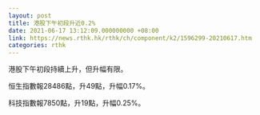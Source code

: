 ```yaml
---
layout: post
title: 港股下午初段升近0.2%
date: 2021-06-17 13:12:09.000000000 +08:00
link: https://news.rthk.hk/rthk/ch/component/k2/1596299-20210617.htm
categories: rthk
---
```


港股下午初段持續上升，但升幅有限。

恒生指數報28486點，升49點，升幅0.17%。

科技指數報7850點，升19點，升幅0.25%。
